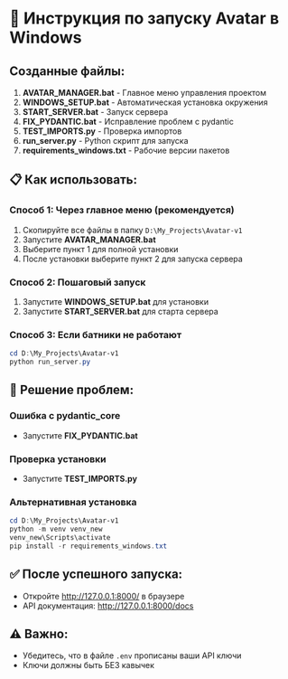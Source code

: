 # 🚀 Инструкция по запуску Avatar в Windows

## Созданные файлы:

1. **AVATAR_MANAGER.bat** - Главное меню управления проектом
2. **WINDOWS_SETUP.bat** - Автоматическая установка окружения
3. **START_SERVER.bat** - Запуск сервера
4. **FIX_PYDANTIC.bat** - Исправление проблем с pydantic
5. **TEST_IMPORTS.py** - Проверка импортов
6. **run_server.py** - Python скрипт для запуска
7. **requirements_windows.txt** - Рабочие версии пакетов

## 📋 Как использовать:

### Способ 1: Через главное меню (рекомендуется)
1. Скопируйте все файлы в папку `D:\My_Projects\Avatar-v1`
2. Запустите **AVATAR_MANAGER.bat**
3. Выберите пункт 1 для полной установки
4. После установки выберите пункт 2 для запуска сервера

### Способ 2: Пошаговый запуск
1. Запустите **WINDOWS_SETUP.bat** для установки
2. Запустите **START_SERVER.bat** для старта сервера

### Способ 3: Если батники не работают
```powershell
cd D:\My_Projects\Avatar-v1
python run_server.py
```

## 🔧 Решение проблем:

### Ошибка с pydantic_core
- Запустите **FIX_PYDANTIC.bat**

### Проверка установки
- Запустите **TEST_IMPORTS.py**

### Альтернативная установка
```powershell
cd D:\My_Projects\Avatar-v1
python -m venv venv_new
venv_new\Scripts\activate
pip install -r requirements_windows.txt
```

## ✅ После успешного запуска:
- Откройте http://127.0.0.1:8000/ в браузере
- API документация: http://127.0.0.1:8000/docs

## ⚠️ Важно:
- Убедитесь, что в файле `.env` прописаны ваши API ключи
- Ключи должны быть БЕЗ кавычек